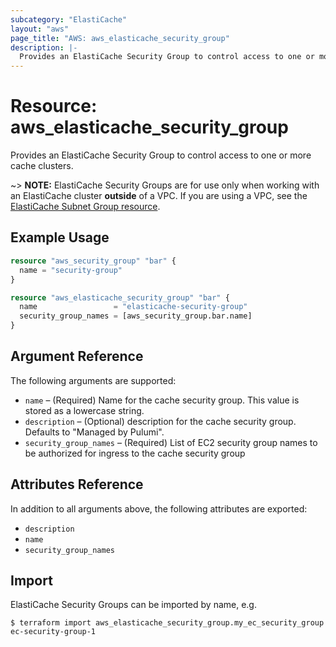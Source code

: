 ```yaml
---
subcategory: "ElastiCache"
layout: "aws"
page_title: "AWS: aws_elasticache_security_group"
description: |-
  Provides an ElastiCache Security Group to control access to one or more cache clusters.
---
```


# Resource: aws_elasticache_security_group

Provides an ElastiCache Security Group to control access to one or more cache
clusters.

~> **NOTE:** ElastiCache Security Groups are for use only when working with an
ElastiCache cluster **outside** of a VPC. If you are using a VPC, see the
[ElastiCache Subnet Group resource](elasticache_subnet_group.html).

## Example Usage

```terraform
resource "aws_security_group" "bar" {
  name = "security-group"
}

resource "aws_elasticache_security_group" "bar" {
  name                 = "elasticache-security-group"
  security_group_names = [aws_security_group.bar.name]
}
```

## Argument Reference

The following arguments are supported:

* `name` – (Required) Name for the cache security group. This value is stored as a lowercase string.
* `description` – (Optional) description for the cache security group. Defaults to "Managed by Pulumi".
* `security_group_names` – (Required) List of EC2 security group names to be
authorized for ingress to the cache security group


## Attributes Reference

In addition to all arguments above, the following attributes are exported:

* `description`
* `name`
* `security_group_names`

## Import

ElastiCache Security Groups can be imported by name, e.g.

```
$ terraform import aws_elasticache_security_group.my_ec_security_group ec-security-group-1
```
